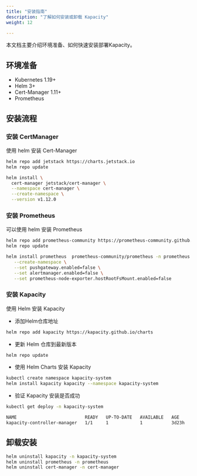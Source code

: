 ```yaml
---
title: "安装指南"
description: "了解如何安装或卸载 Kapacity"
weight: 12

---
```


本文档主要介绍环境准备、如何快速安装部署Kapacity。

## 环境准备

- Kubernetes 1.19+
- Helm 3+
- Cert-Manager 1.11+
- Prometheus

## 安装流程

### 安装 CertManager

使用 helm 安装 Cert-Manager

```bash
helm repo add jetstack https://charts.jetstack.io
helm repo update

helm install \
  cert-manager jetstack/cert-manager \
  --namespace cert-manager \
  --create-namespace \
  --version v1.12.0 
```

### 安装 Prometheus

可以使用 helm 安装 Prometheus

```bash
helm repo add prometheus-community https://prometheus-community.github.io/helm-charts
helm repo update

helm install prometheus  prometheus-community/prometheus -n prometheus  \
   --create-namespace \
   --set pushgateway.enabled=false \
   --set alertmanager.enabled=false \
   --set prometheus-node-exporter.hostRootFsMount.enabled=false
```

### 安装 Kapacity

使用 Helm 安装 Kapacity

- 添加Helm仓库地址

```bash
helm repo add kapacity https://kapacity.github.io/charts
```

- 更新 Helm 仓库到最新版本

```bash
helm repo update
```

- 使用 Helm Charts 安装 Kapacity

```bash
kubectl create namespace kapacity-system
helm install kapacity kapacity --namespace kapacity-system
```

- 验证 Kapacity 安装是否成功

```bash
kubectl get deploy -n kapacity-system

NAME                          READY   UP-TO-DATE   AVAILABLE   AGE
kapacity-controller-manager   1/1     1            1           3d23h
```

## 卸载安装

```bash
helm uninstall kapacity -n kapacity-system
helm uninstall prometheus -n prometheus
helm uninstall cert-manager -n cert-manager
```